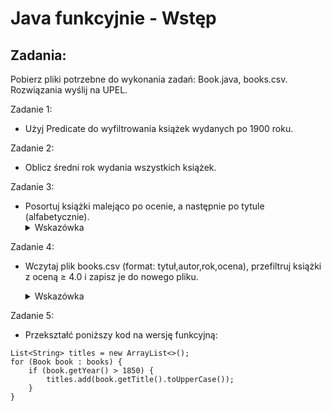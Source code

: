# Java funkcyjnie - Wstęp
## Zadania:
Pobierz pliki potrzebne do wykonania zadań: Book.java, books.csv.
Rozwiązania wyślij na UPEL.

Zadanie 1:
- Użyj Predicate do wyfiltrowania książek wydanych po 1900 roku.

Zadanie 2:
- Oblicz średni rok wydania wszystkich książek.

Zadanie 3:
- Posortuj książki malejąco po ocenie, a następnie po tytule (alfabetycznie).
  <details>
  <summary>Wskazówka</summary> 
    Użyj metody comparing i thenComparing z interfejsu Comparator
  </details>

Zadanie 4:
- Wczytaj plik books.csv (format: tytuł,autor,rok,ocena), przefiltruj książki z oceną ≥ 4.0 i zapisz je do nowego pliku.
  <details>
  <summary>Wskazówka</summary>
    
    List<Book> books = Files.lines(Paths.get("books.csv"))
            .map(line -> {
                String[] parts = line.split(",");
                return new Book(
                    parts[0], // title
                    parts[1], // author
                    Integer.parseInt(parts[2]), // year
                    Double.parseDouble(parts[3]) // rating
                );
      Wczytaj w ten sposób plik
  </details>

Zadanie 5:
- Przekształć poniższy kod na wersję funkcyjną:
```
List<String> titles = new ArrayList<>();
for (Book book : books) {
    if (book.getYear() > 1850) {
        titles.add(book.getTitle().toUpperCase());
    }
}
```
